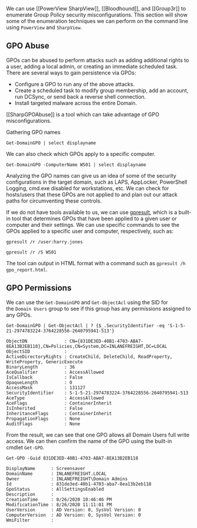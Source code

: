 We can use [[PowerView SharpView]], [[Bloodhound]], and [[Group3r]] to enumerate Group Policy security misconfigurations. This section will show some of the enumeration techniques we can perform on the command line using `PowerView` and `SharpView`.

## GPO Abuse

GPOs can be abused to perform attacks such as adding additional rights to a user, adding a local admin, or creating an immediate scheduled task. There are several ways to gain persistence via GPOs:

- Configure a GPO to run any of the above attacks.
- Create a scheduled task to modify group membership, add an account, run DCSync, or send back a reverse shell connection.
- Install targeted malware across the entire Domain.

[[SharpGPOAbuse]] is a tool which can take advantage of GPO misconfigurations.

Gathering GPO names

```powershell-session
Get-DomainGPO | select displayname
```

We can also check which GPOs apply to a specific computer.

```powershell-session
Get-DomainGPO -ComputerName WS01 | select displayname
```

Analyzing the GPO names can give us an idea of some of the security configurations in the target domain, such as LAPS, AppLocker, PowerShell Logging, cmd.exe disabled for workstations, etc. We can check for hosts/users that these GPOs are not applied to and plan out our attack paths for circumventing these controls.

If we do not have tools available to us, we can use [gpresult](https://docs.microsoft.com/en-us/windows-server/administration/windows-commands/gpresult), which is a built-in tool that determines GPOs that have been applied to a given user or computer and their settings. We can use specific commands to see the GPOs applied to a specific user and computer, respectively, such as:

```cmd-session
gpresult /r /user:harry.jones
```

```cmd-session
gpresult /r /S WS01
```

The tool can output in HTML format with a command such as `gpresult /h gpo_report.html`.

## GPO Permissions

We can use the `Get-DomainGPO` and `Get-ObjectAcl` using the SID for the `Domain Users` group to see if this group has any permissions assigned to any GPOs.

```powershell-session
Get-DomainGPO | Get-ObjectAcl | ? {$_.SecurityIdentifier -eq 'S-1-5-21-2974783224-3764228556-2640795941-513'}

ObjectDN              : CN={831DE3ED-40B1-4703-ABA7-8EA13B2EB118},CN=Policies,CN=System,DC=INLANEFREIGHT,DC=LOCAL
ObjectSID             :
ActiveDirectoryRights : CreateChild, DeleteChild, ReadProperty, WriteProperty, GenericExecute
BinaryLength          : 36
AceQualifier          : AccessAllowed
IsCallback            : False
OpaqueLength          : 0
AccessMask            : 131127
SecurityIdentifier    : S-1-5-21-2974783224-3764228556-2640795941-513
AceType               : AccessAllowed
AceFlags              : ContainerInherit
IsInherited           : False
InheritanceFlags      : ContainerInherit
PropagationFlags      : None
AuditFlags            : None
```

From the result, we can see that one GPO allows all Domain Users full write access. We can then confirm the name of the GPO using the built-in cmdlet `Get-GPO`.

```powershell-session
Get-GPO -Guid 831DE3ED-40B1-4703-ABA7-8EA13B2EB118

DisplayName      : Screensaver
DomainName       : INLANEFREIGHT.LOCAL
Owner            : INLANEFREIGHT\Domain Admins
Id               : 831de3ed-40b1-4703-aba7-8ea13b2eb118
GpoStatus        : AllSettingsEnabled
Description      :
CreationTime     : 8/26/2020 10:46:46 PM
ModificationTime : 8/26/2020 11:11:01 PM
UserVersion      : AD Version: 0, SysVol Version: 0
ComputerVersion  : AD Version: 0, SysVol Version: 0
WmiFilter        :
```



